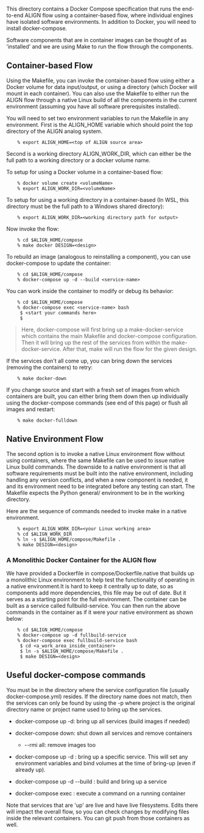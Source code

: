 This directory contains a Docker Compose specification that runs the
end-to-end ALIGN flow using a container-based flow, where individual
engines have isolated software environments. In addition to Docker,
you will need to install docker-compose.

Software components that are in container images can be thought of as
'installed' and we are using Make to run the flow through the
components.

## Container-based Flow

Using the Makefile, you can invoke the container-based flow using
either a Docker volume for data input/output, or using a directory
(which Docker will mount in each container).  You can also use the
Makefile to either run the ALIGN flow through a native Linux build of
all the components in the current environment (assuming you have all
software prerequisites installed).  

You will need to set two environment variables to run the Makefile in
any environment. First is the ALIGN\_HOME variable which should point
the top directory of the ALIGN analog system.

		% export ALIGN_HOME=<top of ALIGN source area>

Second is a working directory ALIGN\_WORK\_DIR, which can either be
the full path to a working directory or a docker volume name.  

To setup for using a Docker volume in a container-based flow:

		% docker volume create <volumeName>
		% export ALIGN_WORK_DIR=<volumeName>

To setup for using a working directory in a container-based (In WSL,
this directory must be the full path to a Windows shared directory):

		% export ALIGN_WORK_DIR=<working directory path for output>

Now invoke the flow:

		% cd $ALIGN_HOME/compose
		% make docker DESIGN=<design>

To rebuild an image (analogous to reinstalling a component), you can
use docker-compose to update the container:

		% cd $ALIGN_HOME/compose
		% docker-compose up -d --build <service-name>

You can work inside the container to modify or debug its behavior:

		% cd $ALIGN_HOME/compose
		% docker-compose exec <service-name> bash
		 $ <start your commands here>
		 $
		
> Here, docker-compose will first bring up a make-docker-service which
> contains the main Makefile and docker-compose configuration.  Then
> it will bring up the rest of the services from within the
> make-docker-service.  After that, make will run the flow for the
> given design.

If the services don't all come up, you can bring down the services (removing the containers)
to retry:

		% make docker-down

If you change source and start with a fresh set of images from which
containers are built, you can either bring them down then up
individually using the docker-compose commands (see end of this page)
or flush all images and restart:

		% make docker-fulldown
		
## Native Environment Flow

The second option is to invoke a native Linux environment flow without
using containers, where the same Makefile can be used to issue native
Linux build commands.  The downside to a native environment is that
all software requirements must be built into the native environment,
including handling any version conflicts, and when a new component is
needed, it and its environment need to be integrated before any
testing can start. The Makefile expects the Python general/
environment to be in the working directory.

Here are the sequence of commands needed to invoke make in a native
environment.
	
		% export ALIGN_WORK_DIR=<your Linux working area>
		% cd $ALIGN_WORK_DIR
		% ln -s $ALIGN_HOME/compose/Makefile .
		% make DESIGN=<design>
		
### A Monolithic Docker Container for the ALIGN flow
We have provided a Dockerfile in compose/Dockerfile.native that builds
up a monolithic Linux environment to help test the functionality of
operating in a native environment.It is hard to keep it centrally up
to date, so as components add more dependencies, this file may be out
of date.  But it serves as a starting point for the full environment.
The container can be built as a service called fullbuild-service.  You
can then run the above commands in the container as if it were your
native environment as shown below:
	
		% cd $ALIGN_HOME/compose
		% docker-compose up -d fullbuild-service
		% docker-compose exec fullbuild-service bash
		 $ cd <a_work_area_inside_container>
		 $ ln -s $ALIGN_HOME/compose/Makefile .
		 $ make DESIGN=<design>
		
## Useful docker-compose commands

You must be in the directory where the service configuration file
(usually docker-compose.yml) resides.  If the directory name does not
match, then the services can only be found by using the -p <project>
where project is the original directory name or project name used to
bring up the services.

- docker-compose up -d:  bring up all services (build images if needed)
  
- docker-compose down:  shut down all services and remove containers
  - --rmi all: remove images too
  
- docker-compose up -d <service>:  bring up a specific service.  This will set any environment variables and bind volumes at the time of bring-up (even if already up).
  
- docker-compose up -d --build <service>:  build and bring up a service
  
- docker-compose exec <service> <command>:  execute a command on a running container

Note that services that are 'up' are live and have live filesystems.
Edits there will impact the overall flow, so you can check changes by
modifying files inside the relevant containers.  You can git push from
those containers as well.

